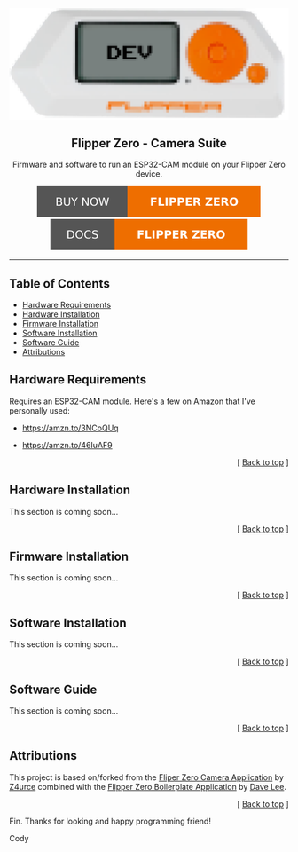<div align="center">
  <img align="center" src=".github/images/flipper-dev.png" />
  <h2 align="center">Flipper Zero - Camera Suite</h2>
  <p align="center">
    Firmware and software to run an ESP32-CAM module on your Flipper Zero device.
  </p>
  <a href="https://shop.flipperzero.one/">
    <img src=".github/images/flipper-zero-buy-now.svg" />
  </a>
  <a href="https://docs.flipperzero.one/">
    <img src=".github/images/flipper-zero-docs.svg" />
  </a>
</div>

---

## Table of Contents <a name="index"></a>

- [Hardware Requirements](#hardware-requirements)
- [Hardware Installation](#hardware-installation)
- [Firmware Installation](#firmware-installation)
- [Software Installation](#software-installation)
- [Software Guide](#software-guide)
- [Attributions](#attributions)

## Hardware Requirements <a name="hardware-requirements"></a>

Requires an ESP32-CAM module. Here's a few on Amazon that I've personally used:

- https://amzn.to/3NCoQUq

- https://amzn.to/46IuAF9

<p align="right">[ <a href="#index">Back to top</a> ]</p>

## Hardware Installation <a name="hardware-installation"></a>

This section is coming soon...

<p align="right">[ <a href="#index">Back to top</a> ]</p>

## Firmware Installation <a name="firmware-installation"></a>

This section is coming soon...

<p align="right">[ <a href="#index">Back to top</a> ]</p>

## Software Installation <a name="software-installation"></a>

This section is coming soon...

<p align="right">[ <a href="#index">Back to top</a> ]</p>

## Software Guide <a name="software-guide"></a>

This section is coming soon...

<p align="right">[ <a href="#index">Back to top</a> ]</p>

## Attributions <a name="attributions"></a>

This project is based on/forked from the [Fliper Zero Camera Application][flipperzero-camera]
by [Z4urce][github-profile-z4urce] combined with the [Flipper Zero Boilerplate Application][flipper-zero-fap-boilerplate]
by [Dave Lee][github-profile-leedave].

<p align="right">[ <a href="#index">Back to top</a> ]</p>

Fin. Thanks for looking and happy programming friend!

Cody

<!-- LINKS -->

[flipper-zero-fap-boilerplate]: https://github.com/leedave/flipper-zero-fap-boilerplate
[flipperzero-camera]: https://github.com/Z4urce/flipperzero-camera
[github-profile-z4urce]: https://github.com/Z4urce
[github-profile-leedave]: https://github.com/leedave
